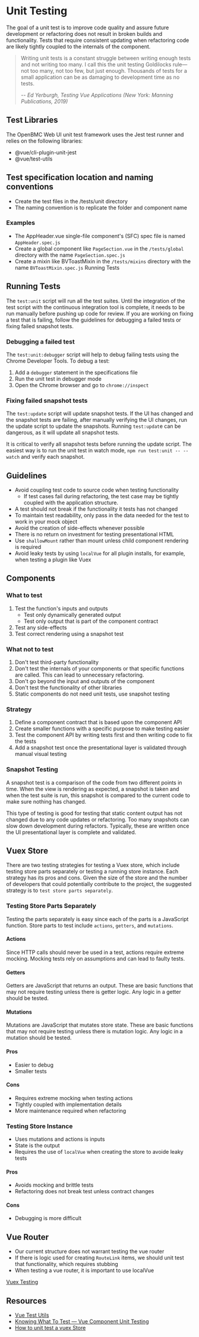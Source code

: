 # Unit Testing

 The goal of a unit test is to improve code quality and assure future development or refactoring does not result in broken builds and functionality. Tests that require consistent updating when refactoring code are likely tightly coupled to the internals of the component.

 > Writing unit tests is a constant struggle between writing enough tests and not writing too many. I call this the unit testing Goldilocks rule—not too many, not too few, but just enough. Thousands of tests for a small application can be as damaging to development time as no tests.
 >
 > -- <cite>Ed Yerburgh, Testing Vue Applications (New York: Manning Publications, 2019)</cite>

## Test Libraries
The OpenBMC Web UI unit test framework uses the Jest test runner and relies on the following libraries:

- @vue/cli-plugin-unit-jest
- @vue/test-utils

## Test specification location and naming conventions
- Create the test files in the /tests/unit directory
- The naming convention is to replicate the folder and component name

### Examples
- The AppHeader.vue single-file component's (SFC) spec file is named `AppHeader.spec.js`
- Create a global component like `PageSection.vue` in the `/tests/global` directory with the name `PageSection.spec.js`
- Create a mixin like BVToastMixin  in the `/tests/mixins` directory with the name `BVToastMixin.spec.js` Running Tests

 ## Running Tests

The `test:unit` script will run all the test suites. Until the integration of the test script with the continuous integration tool is complete, it needs to be run manually before pushing up code for review. If you are working on fixing a test that is failing, follow the guidelines for debugging a failed tests or fixing failed snapshot tests.


### Debugging a failed test
The `test:unit:debugger` script will help to debug failing tests using the Chrome Developer Tools. To debug a test:

1. Add a `debugger` statement in the specifications file
1. Run the unit test in debugger mode
1. Open the Chrome browser and go to `chrome://inspect`

### Fixing failed snapshot tests
The `test:update` script will update snapshot tests. If the UI has changed and the snapshot tests are failing, after manually verifying the UI changes, run the update script to update the snapshots. Running `test:updat`e can be dangerous, as it will update all snapshot tests.

It is critical to verify all snapshot tests before running the update script. The easiest way is to run the unit test in watch mode, `npm run test:unit -- --watch` and verify each snapshot.

## Guidelines
- Avoid coupling test code to source code when testing functionality
    - If test cases fail during refactoring, the test case may be tightly coupled with the application structure.
- A test should not break if the functionality it tests has not changed
- To maintain test readability, only pass in the data needed for the test to work in your mock object
- Avoid the creation of side-effects whenever possible
- There is no return on investment for testing presentational HTML
- Use `shallowMount` rather than mount unless child component rendering is required
- Avoid leaky tests by using `localVue` for all plugin installs, for example, when testing a plugin like Vuex

## Components

### What to test
1. Test the function's inputs and outputs
    - Test only dynamically generated output
    - Test only output that is part of the component contract
1. Test any side-effects
1. Test correct rendering using a snapshot test

### What not to test
1. Don't test third-party functionality
1. Don't test the internals of your components or that specific functions are called. This can lead to unnecessary refactoring.
1. Don't go beyond the input and outputs of the component
1. Don't test the functionality of other libraries
1. Static components do not need unit tests, use snapshot testing

### Strategy
1. Define a component contract that is based upon the component API
1. Create smaller functions with a specific purpose to make testing easier
1. Test the component API by writing tests first and then writing code to fix the tests
1. Add a snapshot test once the presentational layer is validated through manual visual testing

### Snapshot Testing
A snapshot test is a comparison of the code from two different points in time. When the view is rendering as expected, a snapshot is taken and when the test suite is run, this snapshot is compared to the current code to make sure nothing has changed.

This type of testing is good for testing that static content output has not changed due to any code updates or refactoring. Too many snapshots can slow down development during refactors. Typically, these are written once the UI presentational layer is complete and validated.

## Vuex Store

There are two testing strategies for testing a Vuex store, which include testing store parts separately or testing a running store instance. Each strategy has its pros and cons. Given the size of the store and the number of developers that could potentially contribute to the project, the suggested strategy is to `test store parts separately`.

### Testing Store Parts Separately
Testing the parts separately is easy since each of the parts is a JavaScript function. Store parts to test include `actions`, `getters`, and `mutations`.

#### Actions
Since HTTP calls should never be used in a test, actions require extreme mocking. Mocking tests rely on assumptions and can lead to faulty tests.

#### Getters
Getters are JavaScript that returns an output. These are basic functions that may not require testing unless there is getter logic. Any logic in a getter should be tested.

#### Mutations
Mutations are JavaScript that mutates store state. These are basic functions that may not require testing unless there is mutation logic. Any logic in a mutation should be tested.

#### Pros
- Easier to debug
- Smaller tests

#### Cons
- Requires extreme mocking when testing actions
- Tightly coupled with implementation details
- More maintenance required when refactoring

### Testing Store Instance
- Uses mutations and actions is inputs
- State is the output
- Requires the use of `localVue` when creating the store to avoide leaky tests

#### Pros
- Avoids mocking and brittle tests
- Refactoring does not break test unless contract changes

#### Cons
- Debugging is more difficult

## Vue Router
- Our current structure does not warrant testing the vue router
- If there is logic used for creating `RouteLink` items, we should unit test that functionality, which requires stubbing
- When testing a vue router, it is important to use localVue


[Vuex Testing](https://vuex.vuejs.org/guide/testing.html)

## Resources
- [Vue Test Utils](https://vue-test-utils.vuejs.org/)
- [Knowing What To Test — Vue Component Unit Testing](https://vuejsdevelopers.com/2019/08/26/vue-what-to-unit-test-components/)
- [How to unit test a vuex Store](https://www.dev-tips-and-tricks.com/how-to-unit-test-a-vuex-store)